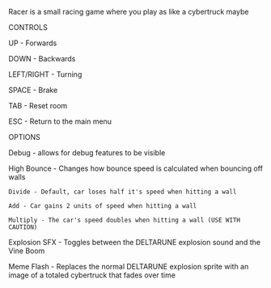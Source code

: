 Racer is a small racing game where you play as like a cybertruck maybe


CONTROLS

UP - Forwards

DOWN - Backwards

LEFT/RIGHT - Turning

SPACE - Brake


TAB - Reset room

ESC - Return to the main menu


OPTIONS

Debug - allows for debug features to be visible

High Bounce - Changes how bounce speed is calculated when bouncing off walls

	Divide - Default, car loses half it's speed when hitting a wall
 
	Add - Car gains 2 units of speed when hitting a wall
 
	Multiply - The car's speed doubles when hitting a wall (USE WITH CAUTION)
 
Explosion SFX - Toggles between the DELTARUNE explosion sound and the Vine Boom

Meme Flash - Replaces the normal DELTARUNE explosion sprite with an image of a totaled cybertruck that fades over time
